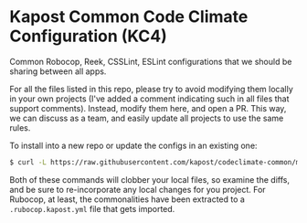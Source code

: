 
# Kapost Common Code Climate Configuration (KC4)

Common Robocop, Reek, CSSLint, ESLint configurations that we should be sharing between all apps.

For all the files listed in this repo, please try to avoid modifying them
locally in your own projects (I've added a comment indicating such in all files
that support comments). Instead, modify them here, and open a PR. This way, we
can discuss as a team, and easily update all projects to use the same rules.

To install into a new repo or update the configs in an existing one:

```sh
$ curl -L https://raw.githubusercontent.com/kapost/codeclimate-common/master/install.sh | bash
```

Both of these commands will clobber your local files, so examine the diffs, and
be sure to re-incorporate any local changes for you project. For Rubocop, at
least, the commonalities have been extracted to a `.rubocop.kapost.yml` file
that gets imported.

